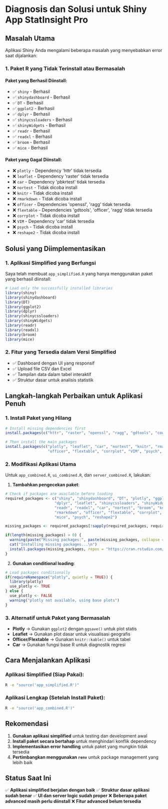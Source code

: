 # Diagnosis dan Solusi untuk Shiny App StatInsight Pro

## Masalah Utama

Aplikasi Shiny Anda mengalami beberapa masalah yang menyebabkan error saat dijalankan:

### 1. **Paket R yang Tidak Terinstall atau Bermasalah**

#### Paket yang Berhasil Diinstall:
- ✅ `shiny` - Berhasil
- ✅ `shinydashboard` - Berhasil  
- ✅ `DT` - Berhasil
- ✅ `ggplot2` - Berhasil
- ✅ `dplyr` - Berhasil
- ✅ `shinycssloaders` - Berhasil
- ✅ `shinyWidgets` - Berhasil
- ✅ `readr` - Berhasil
- ✅ `readxl` - Berhasil
- ✅ `broom` - Berhasil
- ✅ `mice` - Berhasil

#### Paket yang Gagal Diinstall:
- ❌ `plotly` - Dependency 'httr' tidak tersedia
- ❌ `leaflet` - Dependency 'raster' tidak tersedia
- ❌ `car` - Dependency 'pbkrtest' tidak tersedia
- ❌ `nortest` - Tidak dicoba install
- ❌ `knitr` - Tidak dicoba install
- ❌ `rmarkdown` - Tidak dicoba install
- ❌ `officer` - Dependencies 'openssl', 'ragg' tidak tersedia
- ❌ `flextable` - Dependencies 'gdtools', 'officer', 'ragg' tidak tersedia
- ❌ `corrplot` - Tidak dicoba install
- ❌ `VIM` - Dependency 'car' tidak tersedia
- ❌ `psych` - Tidak dicoba install
- ❌ `reshape2` - Tidak dicoba install

## Solusi yang Diimplementasikan

### 1. **Aplikasi Simplified yang Berfungsi**

Saya telah membuat `app_simplified.R` yang hanya menggunakan paket yang berhasil diinstall:

```r
# Load only the successfully installed libraries
library(shiny)
library(shinydashboard)
library(DT)
library(ggplot2)
library(dplyr)
library(shinycssloaders)
library(shinyWidgets)
library(readr)
library(readxl)
library(broom)
library(mice)
```

### 2. **Fitur yang Tersedia dalam Versi Simplified**

- ✅ Dashboard dengan UI yang responsif
- ✅ Upload file CSV dan Excel
- ✅ Tampilan data dalam tabel interaktif
- ✅ Struktur dasar untuk analisis statistik

## Langkah-langkah Perbaikan untuk Aplikasi Penuh

### 1. **Install Paket yang Hilang**

```r
# Install missing dependencies first
install.packages(c("httr", "raster", "openssl", "ragg", "gdtools", "cowplot", "pbkrtest"))

# Then install the main packages
install.packages(c("plotly", "leaflet", "car", "nortest", "knitr", "rmarkdown", 
                   "officer", "flextable", "corrplot", "VIM", "psych", "reshape2"))
```

### 2. **Modifikasi Aplikasi Utama**

Untuk `app_combined.R`, `ui_combined.R`, dan `server_combined.R`, lakukan:

1. **Tambahkan pengecekan paket**:
```r
# Check if packages are available before loading
required_packages <- c("shiny", "shinydashboard", "DT", "plotly", "ggplot2", 
                      "dplyr", "leaflet", "shinycssloaders", "shinyWidgets", 
                      "readr", "readxl", "car", "nortest", "broom", "knitr", 
                      "rmarkdown", "officer", "flextable", "corrplot", "VIM", 
                      "mice", "psych", "reshape2")

missing_packages <- required_packages[!sapply(required_packages, requireNamespace, quietly = TRUE)]

if(length(missing_packages) > 0) {
  warning(paste("Missing packages:", paste(missing_packages, collapse = ", ")))
  cat("Installing missing packages...\n")
  install.packages(missing_packages, repos = "https://cran.rstudio.com/")
}
```

2. **Gunakan conditional loading**:
```r
# Load packages conditionally
if(requireNamespace("plotly", quietly = TRUE)) {
  library(plotly)
  use_plotly <- TRUE
} else {
  use_plotly <- FALSE
  warning("plotly not available, using base plots")
}
```

### 3. **Alternatif untuk Paket yang Bermasalah**

- **Plotly** → Gunakan `ggplot2` dengan `ggsave()` untuk plot statis
- **Leaflet** → Gunakan plot dasar untuk visualisasi geografis
- **Officer/Flextable** → Gunakan `knitr::kable()` untuk tabel
- **Car** → Gunakan fungsi base R untuk diagnostik regresi

## Cara Menjalankan Aplikasi

### Aplikasi Simplified (Siap Pakai):
```bash
R -e "source('app_simplified.R')"
```

### Aplikasi Lengkap (Setelah Install Paket):
```bash
R -e "source('app_combined.R')"
```

## Rekomendasi

1. **Gunakan aplikasi simplified** untuk testing dan development awal
2. **Install paket secara bertahap** untuk menghindari konflik dependency
3. **Implementasikan error handling** untuk paket yang mungkin tidak tersedia
4. **Pertimbangkan menggunakan `renv`** untuk package management yang lebih baik

## Status Saat Ini

✅ **Aplikasi simplified berjalan dengan baik**
✅ **Struktur dasar aplikasi sudah benar**
✅ **UI dan server logic sudah proper**
❌ **Beberapa paket advanced masih perlu diinstall**
❌ **Fitur advanced belum tersedia**